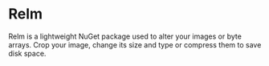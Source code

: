 # Relm
Relm is a lightweight NuGet package used to alter your images or byte arrays. Crop your image, change its size and type or compress them to save disk space.

